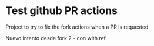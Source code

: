 # Test github PR actions

Project to try to fix the fork actions when a PR is requested

Nuevo intento desde fork 2 - con with ref